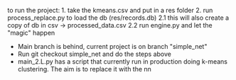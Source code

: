 to run the project:
    1. take the kmeans.csv and put in a res folder
    2. run process_replace.py to load the db (res/records.db)
        2.1 this will also create a copy of db in csv -> processed_data.csv
        2.2 run engine.py and let the "magic" happen

- Main branch is behind, current project is on branch "simple_net"
- Run git checkout simple_net and do the steps above
- main_2.L.py has a script that currently run in production doing k-means clustering. The aim is to replace it with the nn
